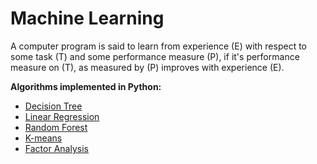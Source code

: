# Machine Learning

A computer program is said to learn from experience (E) with respect to some task (T) and some performance measure (P), if it's performance measure on (T), as measured by (P) improves with experience (E).

**Algorithms implemented in Python:**

* [Decision Tree](https://github.com/siddarthjha/ML/blob/master/Decision%20tree/decision_tree.py)
* [Linear Regression](https://github.com/siddarthjha/ML/blob/master/Regression/Linearregression.py)
* [Random Forest](https://github.com/siddarthjha/ML/blob/master/Random%20Forest/randomforest.py)
* [K-means](https://github.com/siddarthjha/ML/tree/master/K-means%20Anomaly%20Detection)
* [Factor Analysis](https://github.com/siddarthjha/ML/tree/master/Factor%20Analysis)



